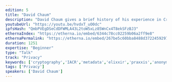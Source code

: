 ```yaml
---
edition: 5
title: "David Chaum"
description: "David Chaum gives a brief history of his experience in Cryptography, and presents Elixxir and Praxxis."
youtubeUrl: "https://youtu.be/hvdxT_uO0dc"
ipfsHash: "QmbPVEgDSeCdDFWMLA43L2toW5xLz85WnCx4T8ekSFzBJ3"
ethernaIndex: "https://etherna.io/embed/6344c78cc02259b06a2ff9e8"
ethernaPermalink: "https://etherna.io/embed/267be5c60bba8488d37224592977281c10fbbd173fcfa9e6af9f5e7bc6e0dd43"
duration: 1251
expertise: "Beginner"
type: "Talk"
track: "Privacy"
keywords: ['cryptography','IACR','metadata','elixxir','praxxis','anonymity','general']
tags: ['Privacy']
speakers: ['David Chaum']
---
```

